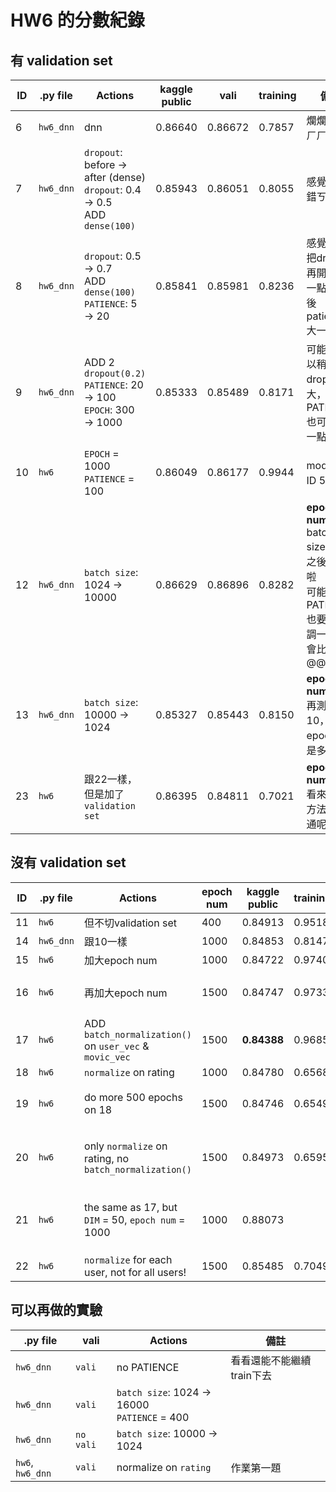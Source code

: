 HW6 的分數紀錄
==============

## 有 validation set
| ID | .py file  | Actions                                                                         | kaggle public | vali    | training | 備註                                                                                      |
|----|-----------|---------------------------------------------------------------------------------|---------------|---------|----------|-------------------------------------------------------------------------------------------|
| 6  | `hw6_dnn` | dnn                                                                             | 0.86640       | 0.86672 | 0.7857   | 爛爛的，ㄏㄏ                                                                              |
| 7  | `hw6_dnn` | `dropout`: before → after (dense)<br> `dropout`: 0.4 → 0.5<br> ADD `dense(100)` | 0.85943       | 0.86051 | 0.8055   | 感覺還不錯ㄎㄎ                                                                            |
| 8  | `hw6_dnn` | `dropout`: 0.5 → 0.7<br> ADD `dense(100)`<br> `PATIENCE`: 5 → 20                | 0.85841       | 0.85981 | 0.8236   | 感覺可以把dropout再開更大一點，然後patience大一點                                         |
| 9  | `hw6_dnn` | ADD 2 `dropout(0.2)`<br> `PATIENCE`: 20 → 100<br> `EPOCH`: 300 → 1000           | 0.85333       | 0.85489 | 0.8171   | 可能還可以稍微把dropout開大，然後PATIENCE也可以大一點                                     |
| 10 | `hw6`     | `EPOCH` = 1000<br> `PATIENCE` = 100                                             | 0.86049       | 0.86177 | 0.9944   | model跟ID 5一樣                                                                           |
| 12 | `hw6_dnn` | `batch size`: 1024 → 10000                                                      | 0.86629       | 0.86896 | 0.8282   | **epoch num=360**<br> batch size改大之後就爛啦<br> 可能PATIENCE也要跟著調一下才會比較好@@ |
| 13 | `hw6_dnn` | `batch size`: 10000 → 1024                                                      | 0.85327       | 0.85443 | 0.8150   | **epoch num=800**<br>再測一次10，看看epoch數是多少                                        |
| 23 | `hw6`     | 跟22一樣，但是加了`validation set`                                              | 0.86395       | 0.84811 | 0.7021   | **epoch num=420**<br>看來這個方法行不通呢QQ                                               |

## 沒有 validation set
| ID | .py file  | Actions                                                 | epoch num | kaggle public | training | 備註                         |
|----|-----------|---------------------------------------------------------|-----------|---------------|----------|------------------------------|
| 11 | `hw6`     | 但不切validation set                                    | 400       | 0.84913       | 0.9518   |                              |
| 14 | `hw6_dnn` | 跟10一樣                                                | 1000      | 0.84853       | 0.8147   |                              |
| 15 | `hw6`     | 加大epoch num                                           | 1000      | 0.84722       | 0.9740   |                              |
| 16 | `hw6`     | 再加大epoch num                                         | 1500      | 0.84747       | 0.9733   | 感覺是overfit了XD            |
| 17 | `hw6`     | ADD `batch_normalization()` on `user_vec` & `movic_vec` | 1500      | **0.84388**   | 0.9685   |                              |
| 18 | `hw6`     | `normalize` on rating                                   | 1000      | 0.84780       | 0.6568   |                              |
| 19 | `hw6`     | do more 500 epochs on 18                                | 1500      | 0.84746       | 0.6549   | 好像不太算overfit @@         |
| 20 | `hw6`     | only `normalize` on rating, no `batch_normalization()`  | 1500      | 0.84973       | 0.6595   | 看來normalize的成效很爛 @@   |
| 21 | `hw6`     | the same as 17, but `DIM` = 50, `epoch num` = 1000      | 1000      | 0.88073       |          | 作業第二題 - Part 1: DIM變小 |
| 22 | `hw6`     | `normalize` for each user, not for all users!           | 1500      | 0.85485       | 0.7049   |                              |

## 可以再做的實驗
| .py file         | vali      | Actions                                         | 備註                      |
|------------------|-----------|-------------------------------------------------|---------------------------|
| `hw6_dnn`        | `vali`    | no PATIENCE                                     | 看看還能不能繼續train下去 |
| `hw6_dnn`        | `vali`    | `batch size`: 1024 → 16000<br> `PATIENCE` = 400 |                           |
| `hw6_dnn`        | `no vali` | `batch size`: 10000 → 1024                      |                           |
| `hw6`, `hw6_dnn` | `vali`    | normalize on `rating`                           | 作業第一題                |
